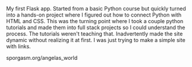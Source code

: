 My first Flask app. Started from a basic Python course but quickly turned into a hands-on project where I figured out how to connect Python with HTML and CSS. This was the turning point where I took a couple python tutorials and made them into full stack projects so I could understand the process. The tutorials weren't teaching that. Inadvertently made the site dynamic without realizing it at first. I was just trying to make a simple site with links.

sporgasm.org/angelas_world
